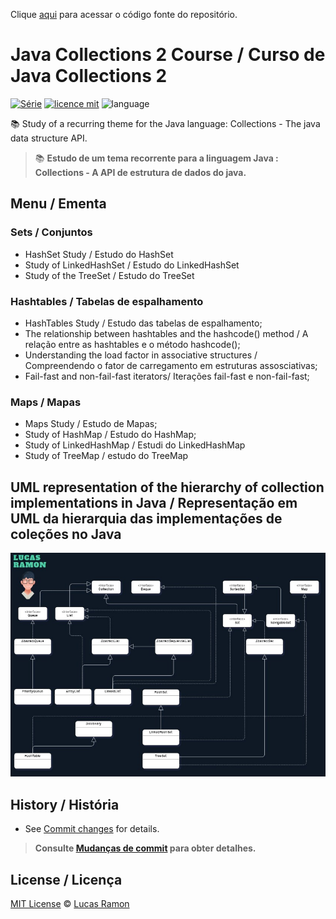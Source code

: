 Clique [aqui](https://github.com/lramon2001/JavaCollectionsParte2) para acessar o código fonte do repositório.
# Java Collections 2 Course / Curso de Java Collections 2
[![Série](https://img.shields.io/badge/lramon2001-Collections-orange)](https://github.com/lramon2001/)
[![licence mit](https://img.shields.io/badge/licence-MIT-blue.svg)](https://github.com/lramon2001/JavaCollectionsParte2/blob/master/LICENSE.txt)
![language](https://img.shields.io/badge/java-only-yellow)

:books: Study of a recurring theme for the Java language: Collections - The java data structure API. 
> :books: **Estudo de um tema recorrente para a linguagem Java : Collections - A API de estrutura de dados do java.**

## Menu / Ementa

### Sets / Conjuntos
- HashSet Study / Estudo do HashSet
- Study of LinkedHashSet / Estudo do LinkedHashSet
- Study of the TreeSet / Estudo do TreeSet

### Hashtables / Tabelas de espalhamento
- HashTables Study / Estudo das tabelas de espalhamento;
- The relationship between hashtables and the hashcode() method / A relação entre as hashtables e o método hashcode();
- Understanding the load factor in associative structures / Compreendendo o fator de carregamento em estruturas assosciativas;
- Fail-fast and non-fail-fast iterators/ Iterações fail-fast e non-fail-fast;

### Maps / Mapas
- Maps Study / Estudo de Mapas;
- Study of HashMap / Estudo do HashMap;
- Study of LinkedHashMap / Estudi do LinkedHashMap
- Study of TreeMap / estudo do TreeMap
## UML representation of the hierarchy of collection implementations in Java / Representação em UML da hierarquia das implementações de coleções no Java
![imagem](https://github.com/lramon2001/JavaCollectionsParte2/blob/master/Collections2.png)
## History / História
- See [Commit changes](https://github.com/lramon2001/JavaCollectionsParte2/commits/main) for details.

> **Consulte [Mudanças de commit](https://github.com/lramon2001/JavaCollectionsParte2/commits/main) para obter detalhes.**

## License / Licença

[MIT License](https://github.com/lramon2001/JavaCollectionsParte2/blob/master/LICENSE.txt) © [Lucas Ramon](https://github.com/lramon2001)
